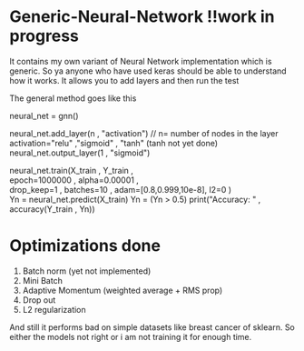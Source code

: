 # Generic-Neural-Network  !!work in progress
It contains my own variant of Neural Network implementation which is generic. So ya anyone who have used keras should be able to understand how it works. It allows you to add layers and then run the test

The general method goes like this

neural_net = gnn()

neural_net.add_layer(n , "activation") // n= number of nodes in the layer activation="relu" ,"sigmoid" , "tanh" (tanh not yet done)
neural_net.output_layer(1 , "sigmoid")

neural_net.train(X_train , Y_train , <br/>
                 epoch=1000000 , alpha=0.00001 , <br/>
                 drop_keep=1 , batches=10 , adam=[0.8,0.999,10e-8], l2=0 )
<br/>
Yn = neural_net.predict(X_train)
Yn = (Yn > 0.5)
print("Accuracy: " , accuracy(Y_train , Yn))

# Optimizations done
1. Batch norm (yet not implemented)
2. Mini Batch
3. Adaptive Momentum (weighted average + RMS prop)
4. Drop out
5. L2 regularization

And still it performs bad on simple datasets like breast cancer of sklearn. So either the models not right or i am not training it for enough time. 


